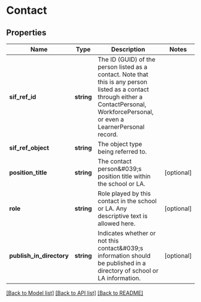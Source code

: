 # Contact

## Properties
Name | Type | Description | Notes
------------ | ------------- | ------------- | -------------
**sif_ref_id** | **string** | The ID (GUID) of the person listed as a contact. Note that this is any person listed as a contact through either a ContactPersonal, WorkforcePersonal, or even a LearnerPersonal record. | 
**sif_ref_object** | **string** | The object type being referred to. | 
**position_title** | **string** | The contact person&amp;#039;s position title within the school or LA. | [optional] 
**role** | **string** | Role played by this contact in the school or LA. Any descriptive text is allowed here. | [optional] 
**publish_in_directory** | **string** | Indicates whether or not this contact&amp;#039;s information should be published in a directory of school or LA information. | [optional] 

[[Back to Model list]](../README.md#documentation-for-models) [[Back to API list]](../README.md#documentation-for-api-endpoints) [[Back to README]](../README.md)



